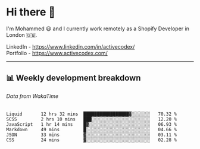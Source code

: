 # Hi there 👋

I'm Mohammed 😃 and I currently work remotely as a Shopify Developer in London 🇬🇧.

LinkedIn - https://www.linkedin.com/in/activecodex/
<br/>
Portfolio - https://www.activecodex.com/

---

## 📊 Weekly development breakdown
###### Data from WakaTime

<!--START_SECTION:waka-->

```text
Liquid       12 hrs 32 mins  █████████████████▓░░░░░░░   70.32 %
SCSS         2 hrs 10 mins   ███░░░░░░░░░░░░░░░░░░░░░░   12.20 %
JavaScript   1 hr 14 mins    █▓░░░░░░░░░░░░░░░░░░░░░░░   06.93 %
Markdown     49 mins         █░░░░░░░░░░░░░░░░░░░░░░░░   04.66 %
JSON         33 mins         ▓░░░░░░░░░░░░░░░░░░░░░░░░   03.11 %
CSS          24 mins         ▓░░░░░░░░░░░░░░░░░░░░░░░░   02.28 %
```

<!--END_SECTION:waka-->
